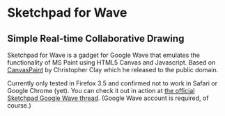 # Sketchpad for Wave

## Simple Real-time Collaborative Drawing

Sketchpad for Wave is a gadget for Google Wave that emulates the functionality of MS Paint using
HTML5 Canvas and Javascript. Based on [CanvasPaint](http://canvaspaint.org/) by Christopher Clay
which he released to the public domain.

Currently only tested in Firefox 3.5 and confirmed not to work in Safari or Google Chrome (yet).
You can check it out in action at [the official Sketchpad Google Wave thread](https://wave.google.com/wave/?nouacheck#restored:wave:googlewave.com!w%252BS4F1AzTRA).
(Google Wave account is required, of course.)
